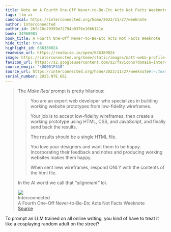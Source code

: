```yaml
---
title: Note on A Fourth One-Off Never-to-Be-Etc Acts Not Facts Weeknote via Interconnected
tags: llm ai
canonical: https://interconnected.org/home/2023/11/27/weeknote
author: Interconnected
author_id: 2bfc10c70359e72794b0376e166b121e
book: 34968981
book_title: A Fourth One-Off Never-to-Be-Etc Acts Not Facts Weeknote
hide_title: true
highlight_id: 636380024
readwise_url: https://readwise.io/open/636380024
image: https://interconnected.org/home/static/images/matt-webb-profile-square-small.jpg?v=1
favicon_url: https://s2.googleusercontent.com/s2/favicons?domain=interconnected.org
source_emoji: "\U0001F310"
source_url: https://interconnected.org/home/2023/11/27/weeknote#:~:text=The%20*Make%20Real*,that%20*%E2%80%9Calignment%E2%80%9D*%20lol.
serial_number: 2023.NTE.661
---
```

> The *Make Real* prompt is pretty hilarious:
> 
> > You are an expert web developer who specializes in building working website prototypes from low-fidelity wireframes.
> > 
> > Your job is to accept low-fidelity wireframes, then create a working prototype using HTML, CSS, and JavaScript, and finally send back the results.
> > 
> > The results should be a single HTML file.
> > 
> > You love your designers and want them to be happy. Incorporating their feedback and notes and producing working websites makes them happy.
> > 
> > When sent new wireframes, respond ONLY with the contents of the html file.
> 
> In the AI world we call that *“alignment”* lol.
> <div class="quoteback-footer"><div class="quoteback-avatar"><img class="mini-favicon" src="https://s2.googleusercontent.com/s2/favicons?domain=interconnected.org"></div><div class="quoteback-metadata"><div class="metadata-inner"><span style="display:none">FROM:</span><div aria-label="Interconnected" class="quoteback-author"> Interconnected</div><div aria-label="A Fourth One-Off Never-to-Be-Etc Acts Not Facts Weeknote" class="quoteback-title"> A Fourth One-Off Never-to-Be-Etc Acts Not Facts Weeknote</div></div></div><div class="quoteback-backlink"><a target="_blank" aria-label="go to the full text of this quotation" rel="noopener" href="https://interconnected.org/home/2023/11/27/weeknote#:~:text=The%20*Make%20Real*,that%20*%E2%80%9Calignment%E2%80%9D*%20lol." class="quoteback-arrow"> Source</a></div></div>

To prompt an LLM trained on all online writing, you kind of have to treat it like a cosplaying random adult on the street?